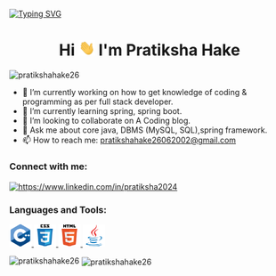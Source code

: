 
[![Typing SVG](https://readme-typing-svg.herokuapp.com?color=1A93F7&size=25&center=true&width=600&lines=Welcome+to+My+Repository)](https://git.io/typing-svg)


 <h1 align="center">Hi <img src="https://github.com/ankitwarbhe/ankitwarbhe/blob/master/Hi.gif" width="29px"> I'm Pratiksha Hake</h1>

<p align="left"> <img src="https://komarev.com/ghpvc/?username=pratikshahake26&label=Profile%20views&color=0e75b6&style=flat" alt="pratikshahake26" /> </p>


<!--
**pratikshahake26/pratikshahake26** is a ✨ _special_ ✨ repository because its `README.md` (this file) appears on your GitHub profile.
-->
- 🔭 I’m currently working on how to get knowledge of coding & programming as per full stack developer.
- 🌱 I’m currently learning spring, spring boot.
- 👯 I’m looking to collaborate on A Coding blog.
- 💬 Ask me about core java, DBMS (MySQL, SQL),spring framework.
- 📫 How to reach me: pratikshahake26062002@gmail.com
<h3 align="left">Connect with me:</h3>
<p align="left">
<a href="https://linkedin.com/in/https://www.linkedin.com/in/linkedin.com/in/pratiksha2024" target="blank"><img align="center" src="https://raw.githubusercontent.com/rahuldkjain/github-profile-readme-generator/master/src/images/icons/Social/linked-in-alt.svg" alt="https://www.linkedin.com/in/pratiksha2024" height="30" width="40" /></a>
</p>
<h3 align="left">Languages and Tools:</h3>
<p align="left">  <a href="https://www.w3schools.com/cpp/" target="_blank" rel="noreferrer"> <img src="https://raw.githubusercontent.com/devicons/devicon/master/icons/cplusplus/cplusplus-original.svg" alt="cplusplus" width="40" height="40"/> </a> <a href="https://www.w3schools.com/css/" target="_blank" rel="noreferrer"> <img src="https://raw.githubusercontent.com/devicons/devicon/master/icons/css3/css3-original-wordmark.svg" alt="css3" width="40" height="40"/> </a> <a href="https://www.w3.org/html/" target="_blank" rel="noreferrer"> <img src="https://raw.githubusercontent.com/devicons/devicon/master/icons/html5/html5-original-wordmark.svg" alt="html5" width="40" height="40"/> </a> <a href="https://www.java.com" target="_blank" rel="noreferrer"> <img src="https://raw.githubusercontent.com/devicons/devicon/master/icons/java/java-original.svg" alt="java" width="40" height="40"/> </a> </p>

<p><img align="left" src="https://github-readme-stats.vercel.app/api/top-langs?username=pratikshahake26&show_icons=true&locale=en&layout=compact" alt="pratikshahake26" /></p>

<p>&nbsp;<img align="center" src="https://github-readme-stats.vercel.app/api?username=pratikshahake26&show_icons=true&locale=en" alt="pratikshahake26" /></p>
